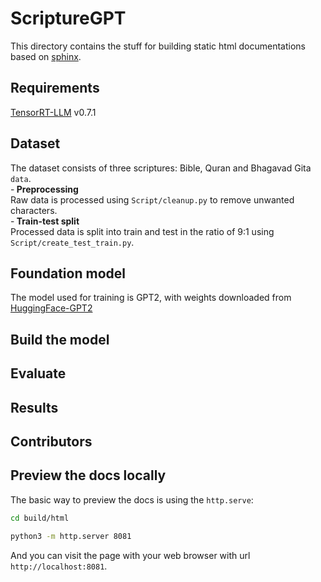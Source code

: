 # ScriptureGPT

This directory contains the stuff for building static html documentations based on [sphinx](https://www.sphinx-doc.org/en/master/).

## Requirements

[TensorRT-LLM](https://github.com/NVIDIA/TensorRT-LLM) v0.7.1

## Dataset

The dataset consists of three scriptures: Bible, Quran and Bhagavad Gita `data`.</br>
-<b> Preprocessing </b></br>
Raw data is processed using `Script/cleanup.py` to remove unwanted characters.</br>
-<b> Train-test split </b></br>
Processed data is split into train and test in the ratio of 9:1 using `Script/create_test_train.py`.</br>


## Foundation model

The model used for training is GPT2, with weights downloaded from [HuggingFace-GPT2](https://huggingface.co/openai-community/gpt2)

## Build the model

## Evaluate

## Results

## Contributors


## Preview the docs locally

The basic way to preview the docs is using the `http.serve`:

```sh
cd build/html

python3 -m http.server 8081
```

And you can visit the page with your web browser with url `http://localhost:8081`.
